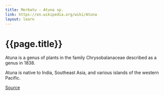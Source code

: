 ```yaml
---
title: Merbatu - Atuna sp.
link: https://en.wikipedia.org/wiki/Atuna
layout: learn
---
```

# {{page.title}}

Atuna is a genus of plants in the family Chrysobalanaceae described as a genus in 1838.

Atuna is native to India, Southeast Asia, and various islands of the western Pacific.

[Source](page.link)
